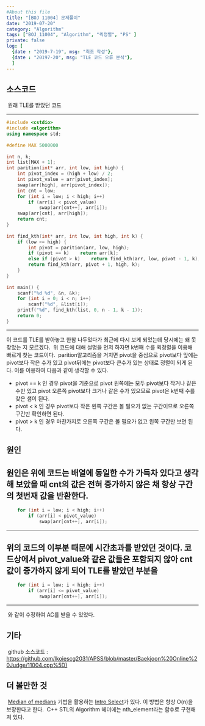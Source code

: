 ```yaml
---
#About this file
title: "[BOJ 11004] 문제풀이"
date: "2019-07-20"
category: "Algorithm"
tags: ["BOJ_11004", "Algorithm", "퀵정렬", "PS" ]
private: false
log: [
  {date : "2019-7-19", msg: "최조 작성"},
  {date : "20197-20", msg: "TLE 코드 오류 분석"},
  ]
---
```



## 소스코드
​
원래 TLE를 받았던 코드  

---
```cpp
#include <cstdio>
#include <algorithm>
using namespace std;
​
#define MAX 5000000
​
int n, k;
int list[MAX + 1];
int parition(int* arr, int low, int high) {
    int pivot_index = (high + low) / 2;
    int pivot_value = arr[pivot_index];
    swap(arr[high], arr[pivot_index]);
    int cnt = low;
    for (int i = low; i < high; i++)
        if (arr[i] < pivot_value)
            swap(arr[cnt++], arr[i]);
    swap(arr[cnt], arr[high]);
    return cnt;
}
​
int find_kth(int* arr, int low, int high, int k) {
    if (low <= high) {
        int pivot = parition(arr, low, high);
        if (pivot == k)    return arr[k];
        else if (pivot > k)    return find_kth(arr, low, pivot - 1, k);
        return find_kth(arr, pivot + 1, high, k);
    }
}
​
int main() {
    scanf("%d %d", &n, &k);
    for (int i = 0; i < n; i++)
        scanf("%d", &list[i]);
    printf("%d", find_kth(list, 0, n - 1, k - 1));
    return 0;
}
```
---

이 코드를 TLE를 받아놓고 한참 나두었다가 최근에 다시 보게 되었는데 당시에는 왜 못 찾았는 지 모르겠다.
​
위 코드에 대해 설명을 먼저 하자면 k번째 수를 퀵정렬을 이용해 빠르게 찾는 코드이다.
​
parition알고리즘을 거치면 pivot을 중심으로 pivot보다 앞에는 pivot보다 작은 수가 있고 pivot뒤에는 pivot보다 큰수가 있는 상태로 정렬이 되게 된다. 이를 이용하여 다음과 같이 생각할 수 있다.
​
-   pivot == k 인 경우 pivot을 기준으로 pivot 왼쪽에는 모두 pivot보다 작거나 같은 수만 있고 pivot 오른쪽 pivot보다 크거나 같은 수가 있으므로 pivot은 k번째 수를 찾은 샘이 된다.
-   pivot < k 인 경우 pivot보다 작은 왼쪽 구간은 볼 필요가 없는 구간이므로 오른쪽 구간만 확인하면 된다.
-   pivot > k 인 경우 마찬가지로 오른쪽 구간은 볼 필요가 없고 왼쪽 구간만 보면 된다.
​

## 원인
​
원인은 위에 코드는 배열에 동일한 수가 가득차 있다고 생각해 보았을 때 cnt의 값은 전혀 증가하지 않은 채 항상 구간의 첫번재 값을 반환한다.
​
---
```cpp
    for (int i = low; i < high; i++)
        if (arr[i] < pivot_value)
            swap(arr[cnt++], arr[i]);
```
---
​
위의 코드의 이부분 때문에 시간초과를 받았던 것이다. 코드상에서 pivot\_value와 같은 값들은 포함되지 않아 cnt값이 증가하지 않게 되어 TLE를 받았던 부분을
​
---
```cpp
    for (int i = low; i < high; i++)
        if (arr[i] <= pivot_value)
            swap(arr[cnt++], arr[i]);
```
---
​
와 같이 수정하여 AC를 받을 수 있었다.
​
## 기타
​
github 소스코드 : <https://github.com/lkoiescg2031/APSS/blob/master/Baekjoon%20Online%20Judge/11004.cpp%5D)>
​
​
## 더 볼만한 것
​
[Median of medians](https://en.wikipedia.org/wiki/Median_of_medians) 기법을 활용하는 [Intro Select](https://en.wikipedia.org/wiki/Introselect)가 있다. 이 방법은 항상 O(n)을 보장한다고 한다.
​
C++ STL의 Algorithm 헤더에는 nth_element라는 함수로 구현해져 있다.